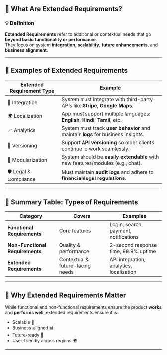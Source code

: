 ## 🧩 What Are Extended Requirements?

### 💡 Definition
**Extended Requirements** refer to additional or contextual needs that go **beyond basic functionality or performance**.  
They focus on system **integration**, **scalability**, **future enhancements**, and **business alignment**.

---

## 🔄 Examples of Extended Requirements

| Extended Requirement Type | Example                                                                 |
|---------------------------|-------------------------------------------------------------------------|
| 🔌 Integration            | System must integrate with third-party APIs like **Stripe**, **Google Maps**. |
| 🌍 Localization           | App must support multiple languages: **English**, **Hindi**, **Tamil**, etc. |
| 📈 Analytics              | System must track **user behavior** and maintain **logs** for business insights. |
| 🔁 Versioning             | Support **API versioning** so older clients continue to work seamlessly.  |
| 🧩 Modularization         | System should be **easily extendable** with new features/modules (e.g., chat). |
| 🛡️ Legal & Compliance     | Must maintain **audit logs** and adhere to **financial/legal regulations**.     |

---

## 🧾 Summary Table: Types of Requirements

| Category                  | Covers                        | Examples                                                  |
|---------------------------|-------------------------------|-----------------------------------------------------------|
| **Functional Requirements**    | Core features                  | Login, search, payment, notifications                     |
| **Non-Functional Requirements**| Quality & performance          | 2-second response time, 99.9% uptime                      |
| **Extended Requirements**      | Contextual & future-facing needs| API integration, analytics, localization                  |

---

## 🧠 Why Extended Requirements Matter

While functional and non-functional requirements ensure the product **works** and **performs well**, extended requirements ensure it is:
- Scalable 🌱
- Business-aligned 📊
- Future-ready 🚀
- User-friendly across regions 🌍

---

